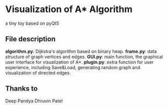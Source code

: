 # Visualization of A* Algorithm
a tiny toy based on pyQt5

## File description
**algorithm.py**: Dijkstra's algorithm based on binary heap.
**frame.py**: data structure of graph vertices and edges.
**GUI.py**: main function, the graphical user interface for visualization of A\*.
**plugin.py**: extra function for user experience, including Save&Load, generating random graph and visualization of directed edges.

## Thanks to
Deep Pandya
Dhruvin Patel